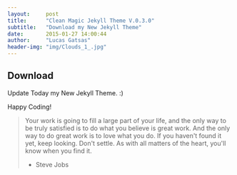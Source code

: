 ```yaml
---
layout:     post
title:      "Clean Magic Jekyll Theme V.0.3.0"
subtitle:   "Download my New Jekyll Theme"
date:       2015-01-27 14:00:44
author:     "Lucas Gatsas"
header-img: "img/Clouds_1_.jpg"
---
```

<h2 class="section-heading">Download</h2>

Update Today my New Jekyll Theme. :) 


Happy Coding!






<!--

<a href="#">
    <img src="{{ site.baseurl }}/img/static.squarespace.jpg" alt="Post Sample Image">
</a>
-->


<!--
<a href="#">
    <img src="{{ site.baseurl }}/img/gitlist.io.png" alt="Post Sample Image">
</a> -->
<!--

<a href="#">
    <img src="{{ site.baseurl }}/img/design.png" alt="Post Sample Image">
</a> 


-->




<blockquote>Your work is going to fill a large part of your life, and the only way to be truly satisfied is to do what you believe is great work. And the only way to do great work is to love what you do. If you haven't found it yet, keep looking. Don't settle. As with all matters of the heart, you'll know when you find it.

- Steve Jobs

</blockquote>


<!-- 
<a href="#">
    <img src="{{ site.baseurl }}/img/jekyllthemewhite.png" alt="Post Sample Image">
</a> 



 -->



